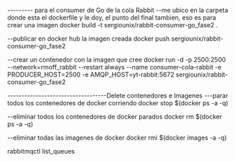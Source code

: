 --------- para el consumer de Go de la cola Rabbit
--me ubico en la carpeta donde esta el dockerfile y le doy, el punto del final tambien, eso  es para crear una imagen 
  docker  build -t sergiounix/rabbit-consumer-go_fase2 .    

--publicar en docker hub la imagen creada
   docker push sergiounix/rabbit-consumer-go_fase2

--crear un contenedor con la imagen que cree 
   docker run -d  -p 2500:2500 --network=rmoff_rabbit --restart always --name consumer-cola-rabbit  -e PRODUCER_HOST=2500 -e AMQP_HOST=yt-rabbit:5672 sergiounix/rabbit-consumer-go_fase2



-----------------------------------Delete contenedores e Imagenes
---parar todos los contenedores de docker corriendo
docker stop $(docker ps -a -q)

--eliminar todos los contenedores de docker parados
docker rm $(docker ps -a -q)


--eliminar todas las imagenes de docker 
docker rmi $(docker images -a -q)


rabbitmqctl list_queues